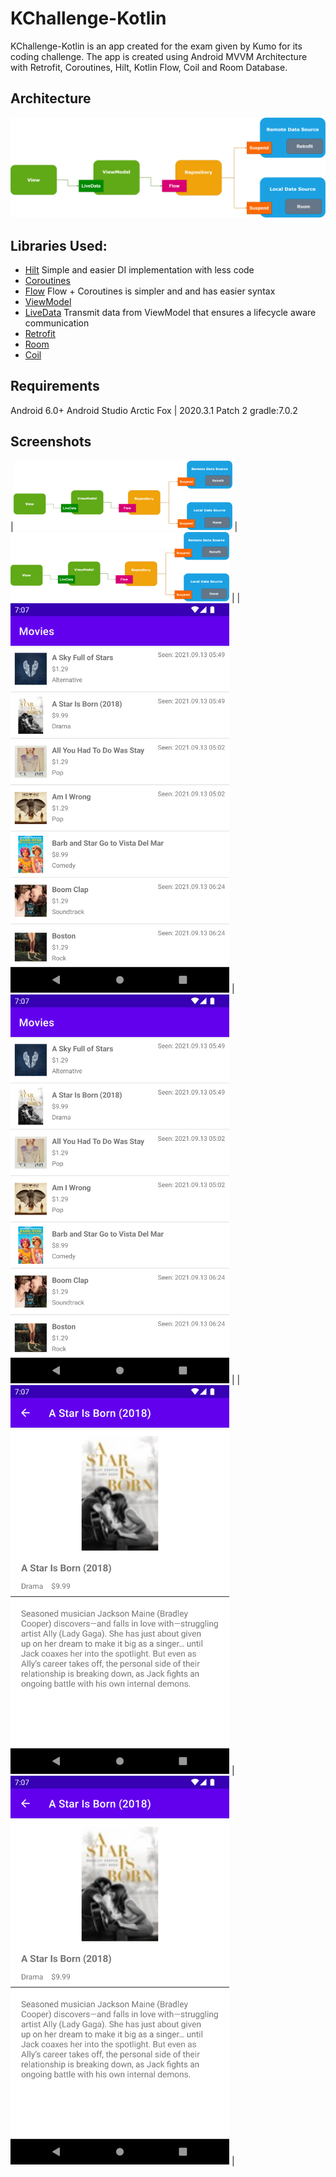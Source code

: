# KChallenge-Kotlin

KChallenge-Kotlin is an app created for the exam given by Kumo for its coding challenge. The app is created using Android MVVM Architecture with Retrofit, Coroutines, Hilt, Kotlin Flow, Coil and Room Database.

## Architecture
![MVVM Architecture](screenshots/mvvm_architecture.png "MVVM Architecture")

## Libraries Used:
- [Hilt](https://developer.android.com/training/dependency-injection/hilt-android)
   Simple and easier DI implementation with less code
- [Coroutines](https://developer.android.com/kotlin/coroutines)
- [Flow](https://developer.android.com/kotlin/flow)
   Flow + Coroutines is simpler and and has easier syntax
- [ViewModel](https://developer.android.com/topic/libraries/architecture/viewmodel)
- [LiveData](https://developer.android.com/topic/libraries/architecture/livedata)
    Transmit data from ViewModel that ensures a lifecycle aware communication
- [Retrofit](https://square.github.io/retrofit/#:~:text=Retrofit%20Configuration,are%20turned%20into%20callable%20objects.)
- [Room](https://developer.android.com/training/data-storage/room)
- [Coil](https://github.com/coil-kt/coil)

## Requirements
Android 6.0+
Android Studio Arctic Fox | 2020.3.1 Patch 2
gradle:7.0.2

## Screenshots
|<img src=screenshots/mvvm_architecture.png width = "350"> | <img src=screenshots/mvvm_architecture.png width="350"> |
|<img src=screenshots/list.png width = "350"> | <img src=screenshots/list.png width="350"> |
|<img src=screenshots/details.png width = "350"> | <img src=screenshots/details.png width="350"> |